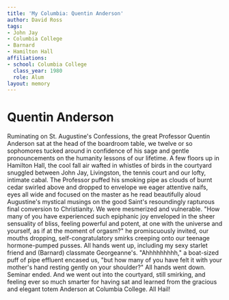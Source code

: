 ```yaml
---
title: 'My Columbia: Quentin Anderson'
author: David Ross
tags:
- John Jay
- Columbia College
- Barnard
- Hamilton Hall
affiliations:
- school: Columbia College
  class_year: 1980
  role: Alum
layout: memory
---
```


# Quentin Anderson

Ruminating on St. Augustine's Confessions, the great Professor Quentin Anderson sat at the head of the boardroom table, we twelve or so sophomores tucked around in confidence of his sage and gentle pronouncements on the humanity lessons of our lifetime. A few floors up in Hamilton Hall, the cool fall air wafted in whistles of birds in the courtyard snuggled between John Jay, Livingston, the tennis court and our lofty, intimate cabal. The Professor puffed his smoking pipe as clouds of burnt cedar swirled above and dropped to envelope we eager attentive naifs, eyes all wide and focused on the master as he read beautifully aloud Augustine's mystical musings on the good Saint's resoundingly rapturous final conversion to Christianity. We were mesmerized and vulnerable. "How many of you have experienced such epiphanic joy enveloped in the sheer sensuality of bliss, feeling powerful and potent, at one with the universe and yourself, as if at the moment of orgasm?" he promiscuously invited, our mouths dropping, self-congratulatory smirks creeping onto our teenage hormone-pumped pusses. All hands went up, including my sexy starlet friend and (Barnard) classmate Georgeanne's. "Ahhhhhhhhh," a boat-sized puff of pipe effluent encased us, "but how many of you have felt it with your mother's hand resting gently on your shoulder?" All hands went down. Seminar ended. And we went out into the courtyard, still smirking, and feeling ever so much smarter for having sat and learned from the gracious and elegant totem Anderson at Columbia College. All Hail!
